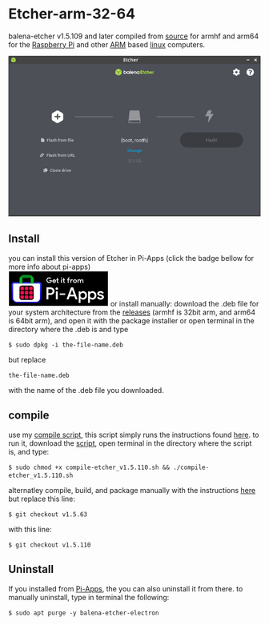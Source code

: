 # Etcher-arm-32-64
balena-etcher v1.5.109 and later compiled from [source](https://github.com/balena-io/etcher) for armhf and arm64 for the [Raspberry Pi](https://www.raspberrypi.org) and other [ARM](https://en.wikipedia.org/wiki/ARM_architecture) based [linux](https://en.wikipedia.org/wiki/Linux) computers.

![Etcher on rpi screenshot](/screenshots/etcher.png)


## Install
you can install this version of Etcher in Pi-Apps (click the badge bellow for more info about pi-apps) <br> 
[![badge](https://github.com/Botspot/pi-apps/blob/master/icons/badge.png?raw=true)](https://github.com/Botspot/pi-apps)
or install manually: download the .deb file for your system architecture from the [releases](https://github.com/Itai-Nelken/Etcher-arm-32-64/releases) (armhf is 32bit arm, and arm64 is 64bit arm), and open it with the package installer or open terminal in the directory where the .deb is and type 
```sh-session
$ sudo dpkg -i the-file-name.deb
```
but replace
```
the-file-name.deb
```
with the name of the .deb file you downloaded.

## compile
use my [compile script](compile-etcher_v1.5.110.sh), this script simply runs the instructions found [here](https://github.com/futurejones/balena-etcher-arm/blob/master/etcher-build/BUILD.md). to run it, download the [script](compile-etcher_v1.5.110.sh), open terminal in the directory where the script is, and type:
```sh-session
$ sudo chmod +x compile-etcher_v1.5.110.sh && ./compile-etcher_v1.5.110.sh
```
alternatley compile, build, and package manually with the instructions [here](https://github.com/futurejones/balena-etcher-arm/blob/master/etcher-build/BUILD.md)
but replace this line: 
```sh-session
$ git checkout v1.5.63
```
with this line:
```sh-session
$ git checkout v1.5.110
```

## Uninstall
If you installed from [Pi-Apps](https://github.com/Botspot/pi-apps), the you can also uninstall it from there.
to manually uninstall, type in terminal the following:
```sh-session
$ sudo apt purge -y balena-etcher-electron
```
